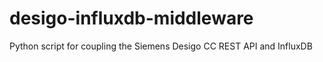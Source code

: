 # desigo-influxdb-middleware
Python script for coupling the Siemens Desigo CC REST API and InfluxDB
